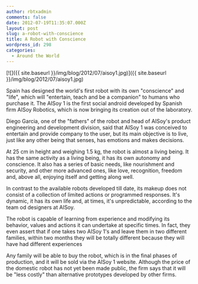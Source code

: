 ```yaml
---
author: rbtxadmin
comments: false
date: 2012-07-19T11:35:07.000Z
layout: post
slug: a-robot-with-conscience
title: A Robot with Conscience
wordpress_id: 298
categories:
  - Around the World
---
```


[![]({{ site.baseurl }}/img/blog/2012/07/aisoy1.jpg)]({{ site.baseurl }}/img/blog/2012/07/aisoy1.jpg)

Spain has designed the world's first robot with its own "conscience" and "life", which will "entertain, teach and be a companion" to humans who purchase it. The AISoy 1 is the first social android developed by Spanish firm AISoy Robotics, which is now bringing its creation out of the laboratory.

Diego Garcia, one of the "fathers" of the robot and head of AISoy's product engineering and development division, said that AISoy 1 was conceived to entertain and provide company to the user, but its main objective is to live, just like any other being that senses, has emotions and makes decisions.

At 25 cm in height and weighing 1.5 kg, the robot is almost a living being. It has the same activity as a living being, it has its own autonomy and conscience. It also has a series of basic needs, like nourishment and security, and other more advanced ones, like love, recognition, freedom and, above all, enjoying itself and getting along well.

In contrast to the available robots developed till date, its makeup does not consist of a collection of limited actions or programmed responses. It's dynamic, it has its own life and, at times, it's unpredictable, according to the team od designers at AISoy.

The robot is capable of learning from experience and modifying its behavior, values and actions it can undertake at specific times. In fact, they even assert that if one takes two  AISoy 1's and leave them in two different families, within two months they will be totally different because they will have had different experiences

Any family will be able to buy the robot, which is in the final phases of production, and it will be sold via the AISoy 1 website. Although the price of the domestic robot has not yet been made public, the firm says that it will be "less costly" than alternative prototypes developed by other firms.
